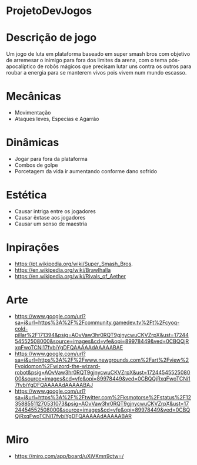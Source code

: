 # ProjetoDevJogos
# Descrição de jogo
Um jogo de luta em plataforma baseado em super smash bros com objetivo de arremesar o inimigo para fora dos limites da arena, com o tema pós-apocalíptico de robôs mágicos que precisam lutar uns contra os outros para roubar a energia para se manterem vivos pois vivem num mundo escasso.
# Mecânicas 
- Movimentação
- Ataques leves, Especias e Agarrão
# Dinâmicas 
- Jogar para fora da plataforma
- Combos de golpe
- Porcetagem da vida ir aumentando conforme dano sofrido
# Estética
- Causar intriga entre os jogadores
- Causar êxtase aos jogadores
- Causar um senso de maestria
# Inpirações
- https://pt.wikipedia.org/wiki/Super_Smash_Bros.
- https://en.wikipedia.org/wiki/Brawlhalla
- https://en.wikipedia.org/wiki/Rivals_of_Aether
# Arte 
- https://www.google.com/url?sa=i&url=https%3A%2F%2Fcommunity.gamedev.tv%2Ft%2Fcyoq-cold-pillar%2F171394&psig=AOvVaw3hr0RQT9gjnycwuCKVZrpX&ust=1724454552508000&source=images&cd=vfe&opi=89978449&ved=0CBQQjRxqFwoTCNi17fvbiYgDFQAAAAAdAAAAABAE
- https://www.google.com/url?sa=i&url=https%3A%2F%2Fwww.newgrounds.com%2Fart%2Fview%2Fvoidomon%2Fwizord-the-wizard-robot&psig=AOvVaw3hr0RQT9gjnycwuCKVZrpX&ust=1724454552508000&source=images&cd=vfe&opi=89978449&ved=0CBQQjRxqFwoTCNi17fvbiYgDFQAAAAAdAAAAABAJ
- https://www.google.com/url?sa=i&url=https%3A%2F%2Ftwitter.com%2Fksmotorse%2Fstatus%2F1235885511270531073&psig=AOvVaw3hr0RQT9gjnycwuCKVZrpX&ust=1724454552508000&source=images&cd=vfe&opi=89978449&ved=0CBQQjRxqFwoTCNi17fvbiYgDFQAAAAAdAAAAABAR

# Miro
- https://miro.com/app/board/uXjVKmn9ctw=/
